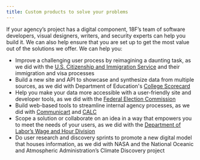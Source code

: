 ```yaml
---
title: Custom products to solve your problems
---
```


If your agency’s project has a digital component, 18F’s team of software
developers, visual designers, writers, and security experts can help you
build it. We can also help ensure that you are set up to get the most
value out of the solutions we offer. We can help you:

-   Improve a challenging user process by reimagining a daunting task, as we did with the [U.S. Citizenship and Immigration Service](https://my.uscis.gov/) and their immigration and visa processes
-   Build a new site and API to showcase and synthesize data from multiple sources, as we did with Department of Education's [College Scorecard](https://collegescorecard.ed.gov/)
-   Help you make your data more accessible with a user-friendly site and developer tools, as we did with the [Federal Election Commission](https://beta.fec.gov/)
-   Build web-based tools to streamline internal agency processes, as we did with [Communicart](https://cap.18f.gov/) and [CALC](https://calc.gsa.gov/)
-   Scope a solution or collaborate on an idea in a way that empowers you to meet the needs of your users, as we did with the [Department of Labor’s Wage and Hour Division](https://18f.gsa.gov/2015/09/09/how-a-two-day-spring-moved-an-agency-twenty-years-forward/)
-   Do user research and discovery sprints to promote a new digital model that houses information, as we did with NASA and the National Oceanic and Atmospheric Administration’s Climate Discovery project

